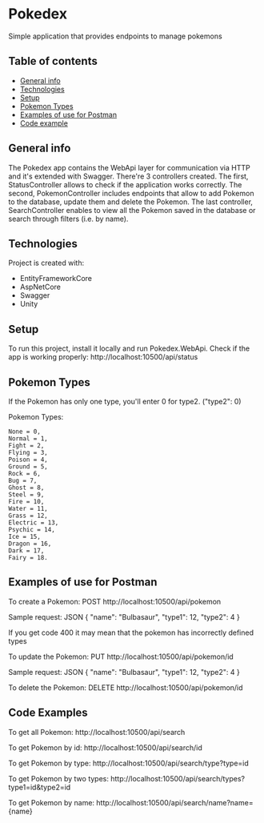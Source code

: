 # Pokedex
Simple application that provides endpoints to manage pokemons

## Table of contents
* [General info](#general-info)
* [Technologies](#technologies)
* [Setup](#setup)
* [Pokemon Types](#pokemon-types)
* [Examples of use for Postman](#examples-of-use-for-postman)
* [Code example](#code-example)

## General info
The Pokedex app contains the WebApi layer for communication via HTTP and it's extended with Swagger.
There're 3 controllers created. The first, StatusController allows to check if the application works correctly. The second, PokemonController includes endpoints that allow to add Pokemon to the database, update them and delete the Pokemon. The last controller, SearchController enables to view all the Pokemon saved in the database or search through filters (i.e. by name).

## Technologies
Project is created with:
* EntityFrameworkCore
* AspNetCore
* Swagger
* Unity

## Setup
To run this project, install it locally and run Pokedex.WebApi. Check if the app is working properly: http://localhost:10500/api/status


## Pokemon Types
If the Pokemon has only one type, you'll enter 0 for type2. ("type2": 0)
 
Pokemon Types:
 
	None = 0,
	Normal = 1,
	Fight = 2,
	Flying = 3,
	Poison = 4,
	Ground = 5,
	Rock = 6,
	Bug = 7,
	Ghost = 8,
	Steel = 9,
	Fire = 10,
	Water = 11,
	Grass = 12,
	Electric = 13,
	Psychic = 14,
	Ice = 15,
	Dragon = 16,
	Dark = 17,
	Fairy = 18.


## Examples of use for Postman
To create a Pokemon: POST http://localhost:10500/api/pokemon 

Sample request:
JSON
{
       "name": "Bulbasaur",
       "type1": 12,
       "type2": 4
}

If you get code 400 it may mean that the pokemon has incorrectly defined types


To update the Pokemon: PUT http://localhost:10500/api/pokemon/id

Sample request:
JSON
{
       "name": "Bulbasaur",
       "type1": 12,
       "type2": 4
}


To delete the Pokemon: DELETE http://localhost:10500/api/pokemon/id


## Code Examples
To get all Pokemon: http://localhost:10500/api/search

To get Pokemon by id: http://localhost:10500/api/search/id

To get Pokemon by type: http://localhost:10500/api/search/type?type=id

To get Pokemon by two types: http://localhost:10500/api/search/types?type1=id&type2=id

To get Pokemon by name: http://localhost:10500/api/search/name?name={name}
